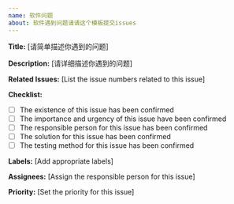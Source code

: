 ```yaml
---
name: 软件问题
about: 软件遇到问题请请这个模板提交issues
---
```


**Title:** [请简单描述你遇到的问题]

**Description:** [请详细描述你遇到的问题]

**Related Issues:** [List the issue numbers related to this issue]

**Checklist:**

- [ ]  The existence of this issue has been confirmed
- [ ]  The importance and urgency of this issue have been confirmed
- [ ]  The responsible person for this issue has been confirmed
- [ ]  The solution for this issue has been confirmed
- [ ]  The testing method for this issue has been confirmed

**Labels:** [Add appropriate labels]

**Assignees:** [Assign the responsible person for this issue]

**Priority:** [Set the priority for this issue]
